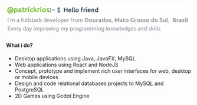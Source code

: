 ![](images/github-profile-description-min.png)

#### What i do?
* Desktop applications using Java, JavaFX, MySQL
* Web applications using React and NodeJS
* Concept, prototype and implement rich user interfaces for web, desktop or mobile devices
* Design and code relational databases projects to MySQL and PostgreSQL
* 2D Games using Godot Engine
